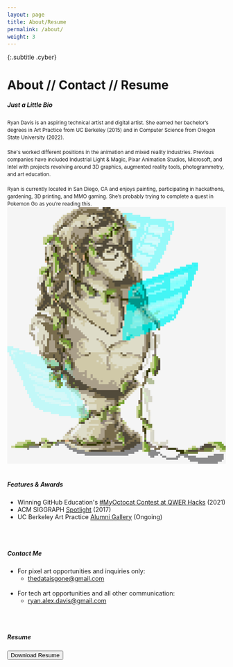 ```yaml
---
layout: page
title: About/Resume
permalink: /about/
weight: 3
---
```


{:.subtitle .cyber}
# About // Contact // Resume

<div class="pixel-div flex-container" id="bio-box">
    <div class="flex-child vertical-center">
        <span id="bio-text">
        <h5 class="cyber info-subtitle">Just a Little Bio</h5>
            <span style="font-size:smaller">
            Ryan Davis is an aspiring technical artist and digital artist. She earned her bachelor’s degrees in Art Practice from UC Berkeley (2015) and in Computer Science from Oregon State University (2022).
            <br><br>
            She's worked different positions in the animation and mixed reality industries. Previous companies have included Industrial Light & Magic, Pixar Animation Studios, Microsoft, and Intel with projects revolving around 3D graphics, augmented reality tools, photogrammetry, and art education.
            <br><br>
            Ryan is currently located in San Diego, CA and enjoys painting, participating in hackathons, gardening, 3D printing, and MMO gaming. She’s probably trying to complete a quest in Pokemon Go as you’re reading this.
            </span>
        </span>
    </div>
    <div class="flex-child">
        <img src="../assets/img/common/statue.gif">
    </div>
</div>

<br>

<div class="pixel-div">
    <div>
        <h5 class="pixel-font info-subtitle">Features & Awards</h5>
    </div>
    <div>
        <div class="scroll" id="feature">
            <ul class="none" id="feature-list">
                <!-- OSU Hackathons Feature -->
                <!-- <li>OSU EECS: <a href="https://eecs.oregonstate.edu/hacking-way-success">"Hacking the way to success"</a> (2021)</li> -->
                <!-- MLH Octocat -->
                <li>Winning GitHub Education's <a href="https://twitter.com/GitHubEducation/status/1358334185602179072">#MyOctocat Contest at QWER Hacks</a> (2021)</li>
                <!-- SIGGRAPH Interview -->
                <li>ACM SIGGRAPH <a href="https://www.siggraph.org/member-profile/ryan-davis">Spotlight</a> (2017)</li>
                <!-- Art Alumni -->
                <li>UC Berkeley Art Practice <a href="https://art.berkeley.edu/alumni">Alumni Gallery</a> (Ongoing)</li>
            </ul>
        </div>
    </div>
</div>

<br><br>

<!-- Contact -->
<div class="pixel-div" id="contact-box">
    <h5 class="cyber info-subtitle">Contact Me</h5>
    <ul class="none">
        <li>For pixel art opportunities and inquiries only:
            <ul class="none">
                <li><a href="mailto:thedataisgone.com">thedataisgone@gmail.com</a></li>
            </ul>
        </li>
        <br>
        <li>For tech art opportunities and all other communication:
            <ul class="none">
                <li><a href="mailto:ryan.alex.davis@gmail.com">ryan.alex.davis@gmail.com</a></li>
            </ul>
        </li>
    </ul>
</div>

<br><br>

<div class="pixel-div" id="contact-box">
    <h5 class="cyber info-subtitle">Resume</h5>
    <div class="flex-container">
        <div class="flex-child vertical-center">
            <button class="btn" onclick="location.href='../assets/img/common/RyanDavis_Resume.pdf'">Download Resume</button>
        </div>
</div>